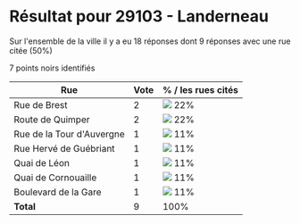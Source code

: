 # Résultat pour 29103 - Landerneau

Sur l'ensemble de la ville il y a eu 18 réponses dont 9 réponses avec une rue citée (50%)

7 points noirs identifiés

| Rue | Vote | % / les rues cités|
|-----|------|-------------------|
| Rue de Brest | 2 | <img src="../../img/bar_22.gif" />&nbsp;22%|
| Route de Quimper | 2 | <img src="../../img/bar_22.gif" />&nbsp;22%|
| Rue de la Tour d'Auvergne | 1 | <img src="../../img/bar_11.gif" />&nbsp;11%|
| Rue Hervé de Guébriant | 1 | <img src="../../img/bar_11.gif" />&nbsp;11%|
| Quai de Léon | 1 | <img src="../../img/bar_11.gif" />&nbsp;11%|
| Quai de Cornouaille | 1 | <img src="../../img/bar_11.gif" />&nbsp;11%|
| Boulevard de la Gare | 1 | <img src="../../img/bar_11.gif" />&nbsp;11%|
| **Total** | 9 | 100%|
